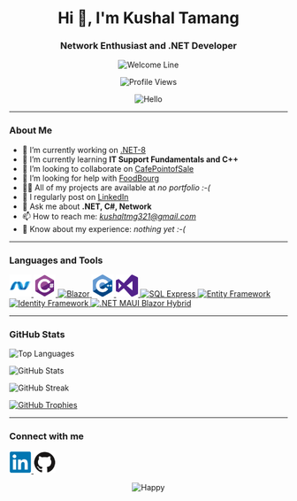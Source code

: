 <h1 align="center">Hi 👋, I'm Kushal Tamang</h1>
<h3 align="center">Network Enthusiast and .NET Developer</h3>

<p align="center">
  <img src="https://cdn.dribbble.com/users/121337/screenshots/1024835/loading2.gif" alt="Welcome Line" width="100%" height="3vh"/>
</p>

<p align="center">
  <img src="https://komarev.com/ghpvc/?username=Minister124&label=Profile%20views&color=0e75b6&style=flat" alt="Profile Views" />
</p>

<p align="center">
  <img src="https://media.giphy.com/media/xUPGcguWZHRC2HyBRS/giphy.gif" alt="Hello" width="300"/>
</p>

---

### About Me

- 🔭 I’m currently working on [.NET-8](https://github.com/Minister124/.NET-8.git)
- 🌱 I’m currently learning **IT Support Fundamentals and C++**
- 👯 I’m looking to collaborate on [CafePointofSale](https://github.com/Minister124/CafePointofSale.git)
- 🤝 I’m looking for help with [FoodBourg](https://github.com/Minister124/FoodBourg.git)
- 👨‍💻 All of my projects are available at *no portfolio :-(* 
- 📝 I regularly post on [LinkedIn](https://www.linkedin.com/in/kushal-tamang-7143b7215/)
- 💬 Ask me about **.NET, C#, Network**
- 📫 How to reach me: *kushaltmg321@gmail.com*
- 📄 Know about my experience: *nothing yet :-(*

---

### Languages and Tools

<p align="left">
  <a href="https://dotnet.microsoft.com/" target="_blank" rel="noreferrer"> 
    <img src="https://raw.githubusercontent.com/devicons/devicon/master/icons/dot-net/dot-net-original.svg" alt=".NET" width="40" height="40"/> 
  </a> 
  <a href="https://learn.microsoft.com/en-us/dotnet/csharp/" target="_blank" rel="noreferrer"> 
    <img src="https://raw.githubusercontent.com/devicons/devicon/master/icons/csharp/csharp-original.svg" alt="C#" width="40" height="40"/> 
  </a> 
  <a href="https://dotnet.microsoft.com/apps/aspnet/web-apps/blazor" target="_blank" rel="noreferrer">
    <img src="https://upload.wikimedia.org/wikipedia/commons/d/d0/Blazor.png" alt="Blazor" width="40" height="40"/>
  </a>
  <a href="https://isocpp.org/" target="_blank" rel="noreferrer">
    <img src="https://raw.githubusercontent.com/devicons/devicon/master/icons/cplusplus/cplusplus-original.svg" alt="C++" width="40" height="40"/>
  </a>
  <a href="https://code.visualstudio.com/" target="_blank" rel="noreferrer">
    <img src="https://raw.githubusercontent.com/devicons/devicon/master/icons/visualstudio/visualstudio-plain.svg" alt="Visual Studio" width="40" height="40"/>
  </a>
  <a href="https://www.microsoft.com/en-us/sql-server/sql-server-editions-express" target="_blank" rel="noreferrer">
    <img src="https://www.svgrepo.com/show/303229/microsoft-sql-server-logo.svg" alt="SQL Express" width="40" height="40"/>
  </a>
  <a href="https://learn.microsoft.com/en-us/ef/" target="_blank" rel="noreferrer">
    <img src="https://th.bing.com/th/id/R.bff726955422b89f94fe43534658a6d6?rik=ChqULRrcp36zGw&pid=ImgRaw&r=0" alt="Entity Framework" width="70" height="40"/>
  </a>
  <a href="https://learn.microsoft.com/en-us/aspnet/core/security/authentication/identity" target="_blank" rel="noreferrer">
    <img src="https://upload.wikimedia.org/wikipedia/commons/e/e0/ASP.NET_Identity_Logo.png" alt="Identity Framework" width="40" height="40"/>
  </a>
  <a href="https://dotnet.microsoft.com/en-us/apps/maui" target="_blank" rel="noreferrer">
    <img src="https://th.bing.com/th/id/OIP.PP2-ZM65r4p4qsGRy-YEXAHaEK?w=1920&h=1080&rs=1&pid=ImgDetMain" alt=".NET MAUI Blazor Hybrid" width="70" height="40"/>
  </a>
</p>

---

### GitHub Stats

<p align="left">
  <img src="https://github-readme-stats.vercel.app/api/top-langs?username=Minister124&show_icons=true&locale=en&layout=compact" alt="Top Languages" />
</p>

<p align="left">
  <img src="https://github-readme-stats.vercel.app/api?username=Minister124&show_icons=true&locale=en" alt="GitHub Stats" />
</p>

<p align="left">
  <img src="https://github-readme-streak-stats.herokuapp.com/?user=Minister124&" alt="GitHub Streak" />
</p>

<p align="left">
  <a href="https://github.com/ryo-ma/github-profile-trophy">
    <img src="https://github-profile-trophy.vercel.app/?username=Minister124" alt="GitHub Trophies" />
  </a> 
</p>

---

### Connect with me

<p align="left">
  <a href="https://www.linkedin.com/in/kushal-tamang-7143b7215/" target="_blank" rel="noreferrer">
    <img src="https://raw.githubusercontent.com/devicons/devicon/master/icons/linkedin/linkedin-original.svg" alt="LinkedIn" width="40" height="40"/>
  </a>
  <a href="https://github.com/Minister124" target="_blank" rel="noreferrer">
    <img src="https://raw.githubusercontent.com/devicons/devicon/master/icons/github/github-original.svg" alt="GitHub" width="40" height="40"/>
  </a>
</p>

<p align="center">
  <img src="https://media.giphy.com/media/xT9IgzoKnwFNmISR8I/giphy.gif" alt="Happy" width="300"/>
</p>
